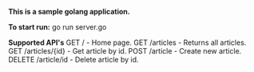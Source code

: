 **This is a sample golang application.**

**To start run:**
go run server.go

**Supported API's**
GET /              - Home page.
GET /articles      - Returns all articles.
GET /articles/{id} - Get article by id.
POST /article      - Create new article.
DELETE /article/id - Delete article by id.
